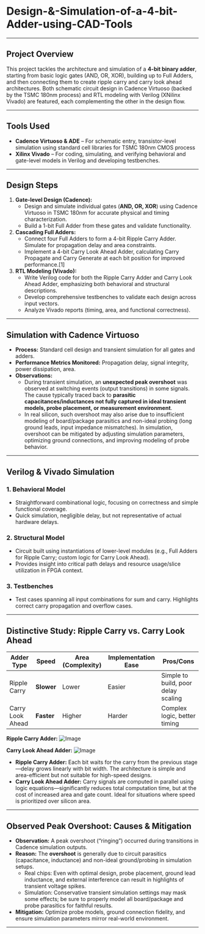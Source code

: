 # Design-&-Simulation-of-a-4-bit-Adder-using-CAD-Tools

***

## Project Overview

This project tackles the architecture and simulation of a **4-bit binary adder**, starting from basic logic gates (AND, OR, XOR), building up to Full Adders, and then connecting them to create ripple carry and carry look ahead architectures. Both schematic circuit design in Cadence Virtuoso (backed by the TSMC 180nm process) and RTL modeling with Verilog (XNilinx Vivado) are featured, each complementing the other in the design flow.

***

## Tools Used

- **Cadence Virtuoso & ADE** – For schematic entry, transistor-level simulation using standard cell libraries for TSMC 180nm CMOS process
- **Xilinx Vivado** – For coding, simulating, and verifying behavioral and gate-level models in Verilog and developing testbenches.

***

## Design Steps

1. **Gate-level Design (Cadence):**
   - Design and simulate individual gates (**AND, OR, XOR**) using Cadence Virtuoso in TSMC 180nm for accurate physical and timing characterization.
   - Build a 1-bit Full Adder from these gates and validate functionality.
2. **Cascading Full Adders:**
   - Connect four Full Adders to form a 4-bit Ripple Carry Adder. Simulate for propagation delay and area constraints.
   - Implement a 4-bit Carry Look Ahead Adder, calculating Carry Propagate and Carry Generate at each bit position for improved performance.[1]
3. **RTL Modeling (Vivado):**
   - Write Verilog code for both the Ripple Carry Adder and Carry Look Ahead Adder, emphasizing both behavioral and structural descriptions.
   - Develop comprehensive testbenches to validate each design across input vectors.
   - Analyze Vivado reports (timing, area, and functional correctness).

***

## Simulation with Cadence Virtuoso

- **Process:** Standard cell design and transient simulation for all gates and adders.
- **Performance Metrics Monitored:** Propagation delay, signal integrity, power dissipation, area.
- **Observations:** 
  - During transient simulation, an **unexpected peak overshoot** was observed at switching events (output transitions) in some signals. The cause typically traced back to **parasitic capacitances/inductances not fully captured in ideal transient models, probe placement, or measurement environment**.
  - In real silicon, such overshoot may also arise due to insufficient modeling of board/package parasitics and non-ideal probing (long ground leads, input impedance mismatches). In simulation, overshoot can be mitigated by adjusting simulation parameters, optimizing ground connections, and improving modeling of probe behavior.

***

## Verilog & Vivado Simulation

### 1. Behavioral Model
   - Straightforward combinational logic, focusing on correctness and simple functional coverage.
   - Quick simulation, negligible delay, but not representative of actual hardware delays.

### 2. Structural Model
   - Circuit built using instantiations of lower-level modules (e.g., Full Adders for Ripple Carry; custom logic for Carry Look Ahead).
   - Provides insight into critical path delays and resource usage/slice utilization in FPGA context.

### 3. Testbenches
   - Test cases spanning all input combinations for sum and carry. Highlights correct carry propagation and overflow cases.

***

## Distinctive Study: Ripple Carry vs. Carry Look Ahead

| Adder Type            | Speed        | Area (Complexity) | Implementation Ease | Pros/Cons                           |
|-----------------------|-------------|-------------------|--------------------|-------------------------------------|
| Ripple Carry          | **Slower** | Lower              | Easier             | Simple to build, poor delay scaling |
| Carry Look Ahead      | **Faster** | Higher              | Harder             | Complex logic, better timing        |

**Ripple Carry Adder:**
![Image](https://github.com/user-attachments/assets/13f0fed0-14f3-4ce6-9172-172cb3f2ada5)

 **Carry Look Ahead Adder:** 
![Image](https://github.com/user-attachments/assets/c6d4cd21-c157-4fb5-9a4f-e40272606edd)
- **Ripple Carry Adder:** Each bit waits for the carry from the previous stage—delay grows linearly with bit width. The architecture is simple and area-efficient but not suitable for high-speed designs.
- **Carry Look Ahead Adder:** Carry signals are computed in parallel using logic equations—significantly reduces total computation time, but at the cost of increased area and gate count. Ideal for situations where speed is prioritized over silicon area.

***

## Observed Peak Overshoot: Causes & Mitigation

- **Observation:** A peak overshoot (“ringing”) occurred during transitions in Cadence simulation outputs.
- **Reason:** The **overshoot** is generally due to circuit parasitics (capacitance, inductance) and non-ideal ground/probing in simulation setups.
  - Real chips: Even with optimal design, probe placement, ground lead inductance, and external interference can result in highlights of transient voltage spikes.
  - Simulation: Conservative transient simulation settings may mask some effects; be sure to properly model all board/package and probe parasitics for faithful results.
- **Mitigation:** Optimize probe models, ground connection fidelity, and ensure simulation parameters mirror real-world environment.

***


